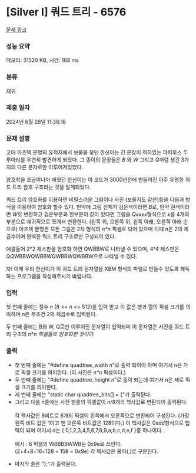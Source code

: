 # [Silver I] 쿼드 트리 - 6576 

[문제 링크](https://www.acmicpc.net/problem/6576) 

### 성능 요약

메모리: 31520 KB, 시간: 168 ms

### 분류

재귀

### 제출 일자

2024년 6월 28일 11:38:18

### 문제 설명

<p>고대 아즈텍 문명의 유적지에서 보물을 찾던 한신이는 긴 문장이 적혀있는 파피루스 두루마리를 우연히 발견하게 되었다. 그 종이의 문장들은 <em>B </em>와 <em>W</em> 그리고 <em>Q</em>처럼 생긴 3가지의 다른 문자로만 이루어져있었다.</p>

<p>암호학을 조금이나마 배웠던 한신이는 이 코드가 3000년전에 만들어진 아주 유명한 쿼드 트리 암호 구조라는 것을 알게되었다.</p>

<p>쿼드 트리 암호화를 이용하면 비밀스러운 그림이나 사진 (보물지도 같은)등을 다음과 방식을 이용하여 암호화 할수 있다. 만약에 그림 전체가 검은색이라면 <em>B</em>로, 만약 흰색이라면 <em>W</em>로 변환하고 검은부분과 흰부분이 같이 있다면 그림을 <em>Qxxxx</em>형식으로 x를 4개의 부분으로 재귀적으로 쪼개서 변환한다. (왼쪽 위, 오른쪽 위, 왼쪽 아래, 오른쪽 아래 순으로) 아즈텍 문명은 모든 그림은 2차 형식의 <em>n*n </em>픽셀로 되어 있으며 이때 <em>n</em>은 2의 제곱수이며 완벽한 쿼드 트리 구조로만 구성되어 있다.</p>

<p>예를들어 2*2 체스판을 암호화 하면 QWBBW로 나타낼 수 있으며, 4*4 체스판은 QQWBBWQWBBWQWBBWQWBBW으로 나타낼 수 있다.</p>

<p>자! 이제 우리 한신이가 이 쿼드 트리 문자열을 XBM 형식의 파일로 만들수 있도록 해독하는 프로그램을 작성해주시기 바랍니다.</p>

### 입력 

 <p>첫 번째 줄에는 정수 <em>n</em> (8 <= <em>n</em> <= 512)을 입력 받고 이 값은 행과 열의 픽셀 크기를 의미하며 <em>n</em>은 무조건 2의 제곱수로 입력된다.</p>

<p>두 번째 줄에는 B와 W, Q로만 이루어진 문자열이 입력되며 이 문자열은 사진을 쿼드 트리 구조의 <em>n</em>*<em>n 픽셀들로 암호화한 것이다.</em></p>

### 출력 

 <ul>
	<li>첫 번째 줄에는 "#define quadtree_width <em>n</em>"로 출력 되어야 하며 여기서 n은 가로 픽셀 크기를 의미한다. (이 사진은 <em>n*n </em>픽셀이다.)</li>
	<li>두 번째 줄에는 "#define quadtree_height <em>n</em>"로 출력 되는데 여기서 n은 세로 픽셀 크기를 의미한다.</li>
	<li>세 번째 줄에는 "static char quadtree_bits[] = {"가 출력된다.</li>
	<li>그리고 다음 n줄에는 사진 한줄의 픽셀값이 <em>n/8</em>개의 헥사값로 변환되어 출력된다.<br>
	<br>
	각 헥사값은 8비트로 8개의 픽셀이 왼쪽에서 오른쪽으로 변환되어 구성된다. (가장 왼쪽 비트 값은 1이고 맨 오른쪽 비트값은 128이다.) 이 헥사값은 0x<em>dd</em>형식으로 입력이 되며 여기서 d는 { 0,1,2,3,4,5,6,7,8,9,a,b,c,d,e,f }중 하나이다.<br>
	<br>
	예시 : 8 픽셀의 WBBBBWWB는 0x9e로 쓰인다.<br>
	(2+4+8+16+128 = 158 = 0x9e) 각 헥사값은 콤마(,)로 구분된다.</li>
</ul>

<ul>
	<li>마지막 줄은 "};"가 출력된다.</li>
</ul>


